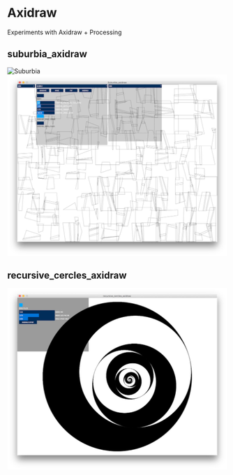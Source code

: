 # Axidraw
Experiments with Axidraw + Processing

## suburbia_axidraw
![Suburbia](https://farm5.staticflickr.com/4231/34335109893_7b05c4346f_b.jpg)
![Suburbia](suburbia_axidraw/images/suburbia_axidraw.jpg)

## recursive_cercles_axidraw
![Recursive](recursive_cercles_axidraw/images/recursive_cercles_axidraw.jpg)


